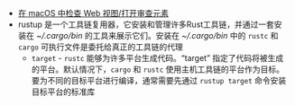 - [在 macOS 中检查 Web 视图/打开审查元素](https://blog.jim-nielsen.com/2022/inspecting-web-views-in-macos/)
- rustup 是一个工具链复用器，它安装和管理许多Rust工具链，并通过一套安装在 *~/.cargo/bin* 的工具来展示它们。安装在 *~/.cargo/bin* 中的 `rustc` 和 `cargo` 可执行文件是委托给真正的工具链的代理
	- `target` - `rustc` 能够为许多平台生成代码。“target” 指定了代码将被生成的平台。默认情况下，`cargo` 和 `rustc` 使用主机工具链的平台作为目标。要为不同的目标平台进行编译，通常需要先通过 `rustup target` 命令安装目标平台的标准库